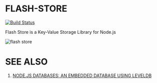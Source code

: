 # FLASH-STORE

[![Build Status](https://travis-ci.org/zixia/flash-store.svg?branch=master)](https://travis-ci.org/zixia/flash-store)

Flash Store is a Key-Value Storage Library for Node.js

![flash store](https://zixia.github.io/flash-store/images/flash-store.png)

# SEE ALSO

1. [NODE.JS DATABASES: AN EMBEDDED DATABASE USING LEVELDB](https://blog.yld.io/2016/10/24/node-js-databases-an-embedded-database-using-leveldb)
